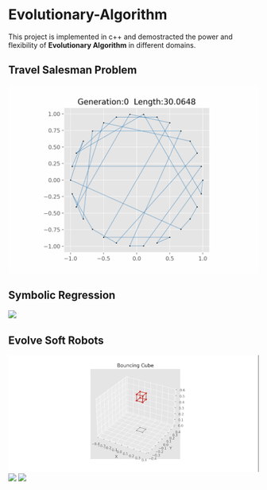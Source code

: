 # Evolutionary-Algorithm
This project is implemented in c++ and demostracted the power and flexibility of **Evolutionary Algorithm** in different domains.

## Travel Salesman Problem
![](https://github.com/guozh52/Evolutionary-Algorithm/blob/main/TSP_circle.gif)

## Symbolic Regression
![](https://github.com/guozh52/Evolutionary-Algorithm/blob/main/Symbolic%20Regression.gif)

## Evolve Soft Robots
![](https://github.com/guozh52/Evolutionary-Algorithm/blob/main/Bouncing%20cube.gif)
![](https://github.com/guozh52/Evolutionary-Algorithm/blob/main/Robot%20family.gif)
![](Robots-final.gif)


